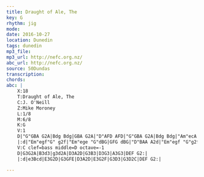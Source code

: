 ```yaml
---
title: Draught of Ale, The
key: G
rhythm: jig 
mode:
date: 2016-10-27
location: Dunedin
tags: dunedin
mp3_file:
mp3_url: http://nefc.org.nz/
abc_url: http://nefc.org.nz/
source: 50Dundas
transcription:
chords: 
abc: |
    X:18
    T:Draught of Ale, The
    C:J. O'Neill
    Z:Mike Moroney
    L:1/8
    M:6/8
    K:G
    V:1
    D|"G"GBA G2A|Bdg Bdg|GBA G2A|"D"AFD AFD|"G"GBA G2A|Bdg Bdg|"Am"ecA "G"dBG|"D"cAF "G"G2:|
    |:d|"Em"egf"G" g2f|"Em"ege "G"dBG|GFG dBG|"D"BAA A2d|"Em"egf "G"g2f|ege dBG|GFG dBG|"D"cAF "G"G2:|
    V:C clef=bass middle=D octave=-1
    D|G3G2A|B3d3|g3d2A|D3A2D|G3B3|D3G3|A3G3|DEF G2:|
    |:d|e3Bcd|E3G2D|G3GFE|D3A2D|E3G2F|G3D3|G3D2C|DEF G2:|

---
```

